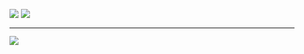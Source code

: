 ![](https://github-readme-stats.vercel.app/api?username=alexn256&theme=dark&hide_border=false&include_all_commits=false&count_private=false) 
![](https://github-readme-streak-stats.herokuapp.com/?user=alexn256&theme=dark&hide_border=false)

---
[![](https://visitcount.itsvg.in/api?id=alexn256&icon=0&color=0)](https://visitcount.itsvg.in)

<!-- Proudly created with GPRM ( https://gprm.itsvg.in ) -->
